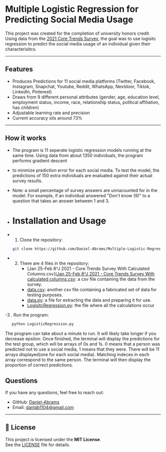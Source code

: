 # Multiple Logistic Regression for Predicting Social Media Usage

This project was created for the completion of university honors credit. Using data from the [2021 Core Trends Survey]((https://www.pewresearch.org/dataset/2021-core-trends-survey/?loggedIn=true)), the goal
was to use logisitc regression to predict the social media usage of an individual given their characterisitcs.

---

##  Features
- Produces Predictions for 11 social media platforms (Twitter, Facebook, Instagram, Snapchat, Youtube, Reddit, WhatsApp, Nextdoor, Tiktok, LinkedIn, Pinterest)
- Draws from 9 different personal attributes (gender, age, education level, employment status, income, race, relationship status, political affiliation, has children)
- Adjustable learning rate and precision
- Current accuracy sits around 73%

---

## How it works
- The program is 11 seperate logistic regression models running at the same time. Using data from about 1350 individuals, the program performs gradient descent
- to minmize prediction error for each social media. To test the model, the predictions of 150 extra individuals are evaluated against their actual survey results.
- Note: a small percentage of survey answers are unnacounted for in the model. For example, if an individual answered "Don't know (9)" to a question that takes an answer between 1 and 3.

- # Installation and Usage
- 1. Clone the repository:
   ```bash
   git clone https://github.com/Daniel-Abrams/Multiple-Logistic-Regression
   ```

- 2. There are 4 files in the repository:
     - [Jan 25-Feb 8^J 2021 - Core Trends Survey With Calculated Columns.csv]([Jan 25-Feb 8^J 2021 - Core Trends Survey With calculated columns.csv](https://github.com/Daniel-Abrams/Multiple-Logistic-Regression/blob/main/Jan%2025-Feb%208%5EJ%202021%20-%20Core%20Trends%20Survey%20With%20calculated%20columns.csv): a csv file containing the data from the survey.
     - [data.csv](https://github.com/Daniel-Abrams/Multiple-Logistic-Regression/blob/main/data.csv): another csv file containing a fabricated set of data for testing purposes.
     - [data.py](https://github.com/Daniel-Abrams/Multiple-Logistic-Regression/blob/main/data.py): a file for extracting the data and preparing it for use.
     - [LogisitcRegression.py](https://github.com/Daniel-Abrams/Multiple-Logistic-Regression/blob/main/LogisticRegression.py): the file where all the calculations occur

-3 . Run the program:
```bash
   python LogisticRegression.py
 ```
The program can take about a minute to run. It will likely take longer if you decrease epsilon. Once finished, the terminal will display the predictions for the test group, 
which will be arrays of 0s and 1s. 0 means that a person was predicted not to use a social media, 1 means that they were. There will be 11 arrays displayed(one for each social media). Matching indeces in
each array correspond to the same person. The terminal will then display the proportion of correct predictions.

## Questions

If you have any questions, feel free to reach out:

- GitHub: [Daniel-Abrams](https://github.com/Daniel-Abrams)
- Email: danlab1104@gmail.com

---

## 📝 License

This project is licensed under the **MIT License**.  
See the [LICENSE](LICENSE) file for details.
